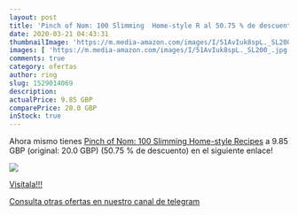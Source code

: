 ```yaml
---
layout: post
title: 'Pinch of Nom: 100 Slimming  Home-style R al 50.75 % de descuento'
date: 2020-03-21 04:43:31
thumbnailImage: 'https://m.media-amazon.com/images/I/51AvIuk8spL._SL200_.jpg'
images: [ 'https://m.media-amazon.com/images/I/51AvIuk8spL._SL200_.jpg' ]
comments: true
category: ofertas
author: ring
slug: 1529014069
description:
actualPrice: 9.85 GBP
comparePrice: 20.0 GBP
inStock: true
---
```


Ahora mismo tienes [Pinch of Nom: 100 Slimming  Home-style Recipes](https://www.amazon.com/dp/1529014069/?tag=redken08-20) a 9.85 GBP (original: 20.0 GBP) (50.75 %  de descuento) en el siguiente enlace!

[![](https://m.media-amazon.com/images/I/51AvIuk8spL._SL200_.jpg)](https://www.amazon.com/dp/1529014069/?tag=redken08-20)

[Visítala!!!](https://www.amazon.com/dp/1529014069/?tag=redken08-20)

[Consulta otras ofertas en nuestro canal de telegram](https://t.me/s/ofertas25)
